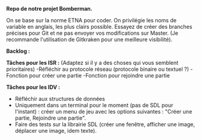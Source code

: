 **Repo de notre projet Bomberman.**

On se base sur la norme ETNA pour coder. On privilégie les noms de variable en anglais, les plus clairs possible.
Essayez de créer des branches précises pour Git et ne pas envoyer vos modifications sur Master. (Je recommande l'utilisation de Gitkraken pour une meilleure visibilité).

**Backlog :**

**Tâches pour les ISR :** (Adaptez si il y a des choses qui vous semblent prioritaires)
-Réfléchir au protocole réseau (protocole binaire ou textuel ?)
-Fonction pour créer une partie 
-Fonction pour rejoindre une partie

**Tâches pour les IDV :**
- Réfléchir aux structures de données
- Uniquement dans un terminal pour le moment (pas de SDL pour l'instant) : créer un menu de jeu avec les options suivantes : "Créer une partie, Rejoindre une partie".
- Faire des tests sur la librairie SDL (créer une fenêtre, afficher une image, déplacer une image, idem texte).
